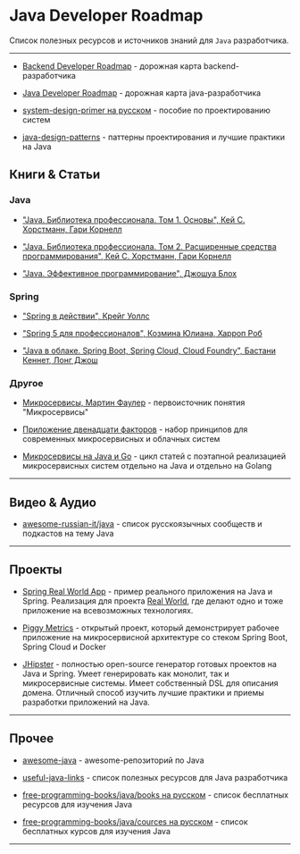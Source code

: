 # Java Developer Roadmap

Список полезных ресурсов и источников знаний для `Java` разработчика.

---

* [Backend Developer Roadmap](https://github.com/kamranahmedse/developer-roadmap#back-end-roadmap) - дорожная карта backend-разработчика

* [Java Developer Roadmap](https://github.com/s4kibs4mi/java-developer-roadmap#roadmap) - дорожная карта java-разработчика

* [system-design-primer на русском](https://github.com/voitau/system-design-primer/blob/master/README-ru.md) - пособие по проектированию систем

* [java-design-patterns](https://java-design-patterns.com/patterns/) - паттерны проектирования и лучшие практики на Java

## Книги & Статьи

### Java

* ["Java. Библиотека профессионала. Том 1. Основы",  Кей С. Хорстманн, Гари Корнелл](https://www.ozon.ru/context/detail/id/137377512/)

* ["Java. Библиотека профессионала. Том 2. Расширенные средства программирования",  Кей С. Хорстманн, Гари Корнелл](https://www.ozon.ru/context/detail/id/141529764/)

* ["Java. Эффективное программирование",  Джошуа Блох](https://www.ozon.ru/context/detail/id/148627191/)

### Spring

* ["Spring в действии", Крейг Уоллс](https://www.ozon.ru/context/detail/id/31239365/)

* ["Spring 5 для профессионалов", Козмина Юлиана, Харроп Роб](https://www.ozon.ru/context/detail/id/149092813/)

* ["Java в облаке. Spring Boot, Spring Cloud, Cloud Foundry", Бастани Кеннет, Лонг Джош](https://www.ozon.ru/context/detail/id/150882650/)

### Другое

* [Микросервисы, Мартин Фаулер](https://habr.com/ru/post/249183/) - первоисточник понятия "Микросервисы"

* [Приложение двенадцати факторов](https://12factor.net/ru/) - набор принципов для современных микросервисных и облачных систем

* [Микросервисы на Java и Go](https://callistaenterprise.se/blogg/teknik/2015/05/20/blog-series-building-microservices/) - цикл статей с поэтапной реализацией микросервисных систем отдельно на Java и отдельно на Golang

---

## Видео & Аудио

* [awesome-russian-it/java](https://github.com/unchase/awesome-russian-it#meetups-development-java) - список русскоязычных сообществ и подкастов на тему Java

---

## Проекты

* [Spring Real World App](https://github.com/gothinkster/spring-boot-realworld-example-app) - пример реального приложения на Java и Spring. Реализация для проекта [Real World](https://github.com/gothinkster/realworld), где делают одно и тоже приложение на всевозможных технологиях.

* [Piggy Metrics](https://github.com/sqshq/piggymetrics) - открытый проект, который демонстрирует рабочее приложение на микросервисной архитектуре со стеком Spring Boot, Spring Cloud и Docker

* [JHipster](https://www.jhipster.tech/) - полностью open-source генератор готовых проектов на Java и Spring. Умеет генерировать как монолит, так и микросервисные системы. Имеет собственный DSL для описания домена. Отличный способ изучить лучшие практики и приемы разработки приложений на Java.

---

## Прочее

* [awesome-java](https://github.com/akullpp/awesome-java#readme) - awesome-репозиторий по Java

* [useful-java-links](https://github.com/Vedenin/useful-java-links) - список полезных ресурсов для Java разработчика

* [free-programming-books/java/books на русском](https://github.com/EbookFoundation/free-programming-books/blob/master/free-programming-books-ru.md#java) - список бесплатных ресурсов для изучения Java

* [free-programming-books/java/cources на русском](https://github.com/EbookFoundation/free-programming-books/blob/master/free-courses-ru.md#java) - список бесплатных курсов для изучения Java

---
